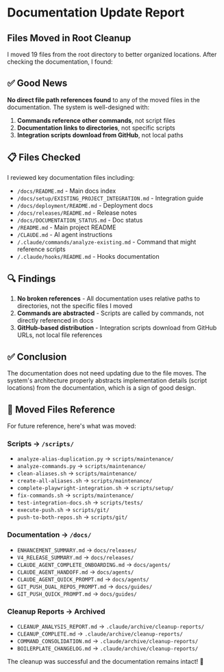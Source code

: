 # Documentation Update Report

## Files Moved in Root Cleanup

I moved 19 files from the root directory to better organized locations. After checking the documentation, I found:

## ✅ Good News

**No direct file path references found** to any of the moved files in the documentation. The system is well-designed with:

1. **Commands reference other commands**, not script files
2. **Documentation links to directories**, not specific scripts
3. **Integration scripts download from GitHub**, not local paths

## 📋 Files Checked

I reviewed key documentation files including:
- `/docs/README.md` - Main docs index
- `/docs/setup/EXISTING_PROJECT_INTEGRATION.md` - Integration guide
- `/docs/deployment/README.md` - Deployment docs
- `/docs/releases/README.md` - Release notes
- `/docs/DOCUMENTATION_STATUS.md` - Doc status
- `/README.md` - Main project README
- `/CLAUDE.md` - AI agent instructions
- `/.claude/commands/analyze-existing.md` - Command that might reference scripts
- `/.claude/hooks/README.md` - Hooks documentation

## 🔍 Findings

1. **No broken references** - All documentation uses relative paths to directories, not the specific files I moved
2. **Commands are abstracted** - Scripts are called by commands, not directly referenced in docs
3. **GitHub-based distribution** - Integration scripts download from GitHub URLs, not local file references

## ✅ Conclusion

The documentation does not need updating due to the file moves. The system's architecture properly abstracts implementation details (script locations) from the documentation, which is a sign of good design.

## 📁 Moved Files Reference

For future reference, here's what was moved:

### Scripts → `/scripts/`
- `analyze-alias-duplication.py` → `scripts/maintenance/`
- `analyze-commands.py` → `scripts/maintenance/`
- `clean-aliases.sh` → `scripts/maintenance/`
- `create-all-aliases.sh` → `scripts/maintenance/`
- `complete-playwright-integration.sh` → `scripts/setup/`
- `fix-commands.sh` → `scripts/maintenance/`
- `test-integration-docs.sh` → `scripts/tests/`
- `execute-push.sh` → `scripts/git/`
- `push-to-both-repos.sh` → `scripts/git/`

### Documentation → `/docs/`
- `ENHANCEMENT_SUMMARY.md` → `docs/releases/`
- `V4_RELEASE_SUMMARY.md` → `docs/releases/`
- `CLAUDE_AGENT_COMPLETE_ONBOARDING.md` → `docs/agents/`
- `CLAUDE_AGENT_HANDOFF.md` → `docs/agents/`
- `CLAUDE_AGENT_QUICK_PROMPT.md` → `docs/agents/`
- `GIT_PUSH_DUAL_REPOS_PROMPT.md` → `docs/guides/`
- `GIT_PUSH_QUICK_PROMPT.md` → `docs/guides/`

### Cleanup Reports → Archived
- `CLEANUP_ANALYSIS_REPORT.md` → `.claude/archive/cleanup-reports/`
- `CLEANUP_COMPLETE.md` → `.claude/archive/cleanup-reports/`
- `COMMAND_CONSOLIDATION.md` → `.claude/archive/cleanup-reports/`
- `BOILERPLATE_CHANGELOG.md` → `.claude/archive/cleanup-reports/`

The cleanup was successful and the documentation remains intact! 🎉

